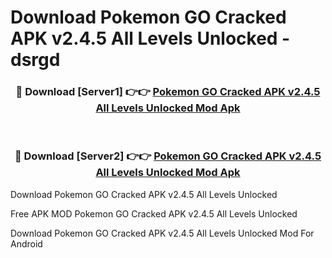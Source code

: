 # Download Pokemon GO Cracked APK v2.4.5 All Levels Unlocked - dsrgd



<div align="center">
<h3>🔴 Download [Server1] 👉👉 <a href="https://momento.my/?title=Pokemon_GO_Cracked_APK_v2.4.5_All_Levels_Unlocked">Pokemon GO Cracked APK v2.4.5 All Levels Unlocked Mod Apk</a></h3><br>

<h3>🔴 Download [Server2] 👉👉 <a href="https://momento.my/?title=Pokemon_GO_Cracked_APK_v2.4.5_All_Levels_Unlocked">Pokemon GO Cracked APK v2.4.5 All Levels Unlocked Mod Apk</a></h3>
</div>



Download Pokemon GO Cracked APK v2.4.5 All Levels Unlocked 

Free APK MOD Pokemon GO Cracked APK v2.4.5 All Levels Unlocked 

Download Pokemon GO Cracked APK v2.4.5 All Levels Unlocked Mod For Android
